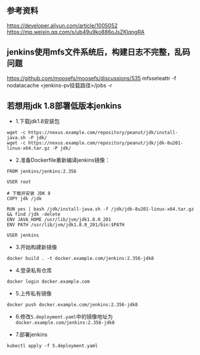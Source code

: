 ## 参考资料
https://developer.aliyun.com/article/1005052
https://mp.weixin.qq.com/s/ub49u9ko886oJsZKlqngRA

## jenkins使用mfs文件系统后，构建日志不完整，乱码问题
https://github.com/moosefs/moosefs/discussions/535
mfsseteattr -f nodatacache <jenkins-pv挂载路径>/jobs -r

## 若想用jdk 1.8部署低版本jenkins
- 1.下载jdk1.8安装包
```
wget -c https://nexus.example.com/repository/peanut/jdk/install-java.sh -P jdk/
wget -c https://nexus.example.com/repository/peanut/jdk/jdk-8u201-linux-x64.tar.gz -P jdk/
```

- 2.准备Dockerfile重新编译jenkins镜像：
```
FROM jenkins/jenkins:2.356

USER root

# 下载并安装 JDK 8
COPY jdk /jdk

RUN yes | bash /jdk/install-java.sh -f /jdk/jdk-8u201-linux-x64.tar.gz && find /jdk -delete
ENV JAVA_HOME /usr/lib/jvm/jdk1.8.0_201
ENV PATH /usr/lib/jvm/jdk1.8.0_201/bin:$PATH

USER jenkins
```

- 3.开始构建新镜像
```
docker build . -t docker.example.com/jenkins:2.356-jdk8
```

- 4.登录私有仓库
```
docker login docker.example.com
```

- 5.上传私有镜像
```
docker push docker.example.com/jenkins:2.356-jdk8
```

- 6.修改`5.deployment.yaml`中的镜像地址为`docker.example.com/jenkins:2.356-jdk8`

- 7.部署jenkins
```
kubectl apply -f 5.deployment.yaml
```
